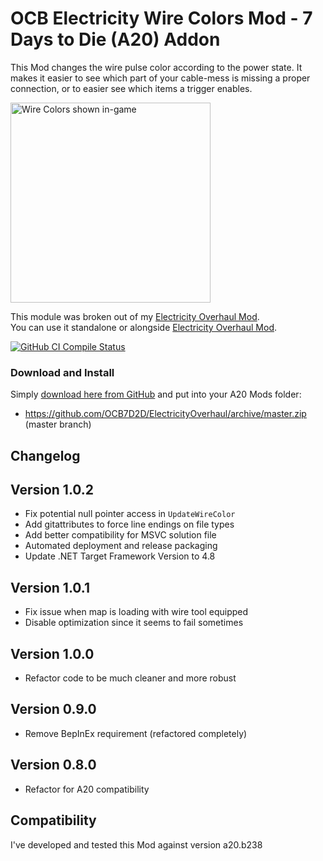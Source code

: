 # OCB Electricity Wire Colors Mod - 7 Days to Die (A20) Addon

This Mod changes the wire pulse color according to the power state.
It makes it easier to see which part of your cable-mess is missing
a proper connection, or to easier see which items a trigger enables.

<img src="Screens/game-wire-colors.jpg" alt="Wire Colors shown in-game" height="320"/>

This module was broken out of my [Electricity Overhaul Mod][1].  
You can use it standalone or alongside [Electricity Overhaul Mod][1].

[![GitHub CI Compile Status][4]][3]

### Download and Install

Simply [download here from GitHub][2] and put into your A20 Mods folder:

- https://github.com/OCB7D2D/ElectricityOverhaul/archive/master.zip (master branch)

## Changelog

## Version 1.0.2

- Fix potential null pointer access in `UpdateWireColor`
- Add gitattributes to force line endings on file types
- Add better compatibility for MSVC solution file
- Automated deployment and release packaging
- Update .NET Target Framework Version to 4.8

## Version 1.0.1

- Fix issue when map is loading with wire tool equipped
- Disable optimization since it seems to fail sometimes

## Version 1.0.0

- Refactor code to be much cleaner and more robust

## Version 0.9.0

- Remove BepInEx requirement (refactored completely)

## Version 0.8.0

- Refactor for A20 compatibility

## Compatibility

I've developed and tested this Mod against version a20.b238

[1]: https://github.com/OCB7D2D/ElectricityOverhaul
[2]: https://github.com/OCB7D2D/ElectricityOverhaul/releases
[3]: https://github.com/OCB7D2D/ElectricityOverhaul/actions/workflows/ci.yml
[4]: https://github.com/OCB7D2D/ElectricityOverhaul/actions/workflows/ci.yml/badge.svg
